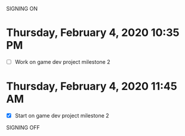 SIGNING ON
# Thursday, February 4, 2020 10:35 PM
- [ ] Work on game dev project milestone 2


# Thursday, February 4, 2020 11:45 AM
- [x] Start on game dev project milestone 2

SIGNING OFF